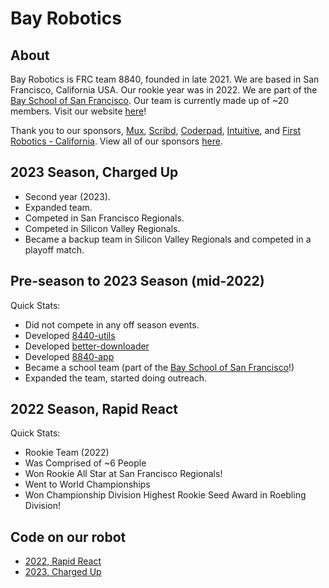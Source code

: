 # Bay Robotics

## About

Bay Robotics is FRC team 8840, founded in late 2021. We are based in San Francisco, California USA. Our rookie year was in 2022. We are part of the [Bay School of San Francisco](https://bayschoolsf.org). Our team is currently made up of ~20 members. Visit our website [here](https://team8840.org/)!  

Thank you to our sponsors, [Mux](https://www.mux.com/), [Scribd](https://www.scribd.com/), [Coderpad](https://coderpad.io/), [Intuitive](https://www.intuitive.com/), and [First Robotics - California](https://cafirst.org/). View all of our sponsors [here](https://www.team8840.org/sponsors).

## 2023 Season, Charged Up

- Second year (2023).
- Expanded team.
- Competed in San Francisco Regionals.
- Competed in Silicon Valley Regionals.
- Became a backup team in Silicon Valley Regionals and competed in a playoff match.

## Pre-season to 2023 Season (mid-2022)

Quick Stats:
- Did not compete in any off season events.
- Developed [8440-utils](https://github.com/frc8840/8840-utils)
- Developed [better-downloader](https://github.com/frc8840/better-downloader)
- Developed [8840-app](https://github.com/frc8840/8840-app)
- Became a school team (part of the [Bay School of San Francisco](https://bayschoolsf.org)!)
- Expanded the team, started doing outreach.

## 2022 Season, Rapid React

Quick Stats:
- Rookie Team (2022)
- Was Comprised of ~6 People
- Won Rookie All Star at San Francisco Regionals!
- Went to World Championships
- Won Championship Division Highest Rookie Seed Award in Roebling Division!

## Code on our robot
- [2022, Rapid React](https://github.com/frc8840/2022-Season)
- [2023, Charged Up](https://github.com/frc8840/2023-Season)

